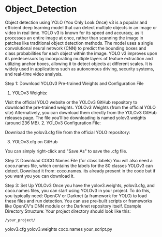 # Object_Detection
Object detection using YOLO (You Only Look Once) v3 is a popular and efficient deep learning model that can detect multiple objects in an image or video in real time. YOLO v3 is known for its speed and accuracy, as it processes an entire image at once, rather than scanning the image in patches like traditional object detection methods. The model uses a single convolutional neural network (CNN) to predict the bounding boxes and class probabilities for each object within the image. YOLO v3 improves upon its predecessors by incorporating multiple layers of feature extraction and utilizing anchor boxes, allowing it to detect objects at different scales. It is widely used in applications such as autonomous driving, security systems, and real-time video analysis.

Step 1: Download YOLOv3 Pre-trained Weights and Configuration File
  1. YOLOv3 Weights:

Visit the official YOLO website or the YOLOv3 GitHub repository to download the pre-trained weights.
YOLOv3 Weights (from the official YOLO site)
Alternatively, you can download them directly from the YOLOv3 GitHub releases page.
The file you'll be downloading is named yolov3.weights (around 236 MB).
  2. YOLOv3 Configuration File:

Download the yolov3.cfg file from the official YOLO repository:
    
  3. YOLOv3.cfg on GitHub
    
You can simply right-click and "Save As" to save the .cfg file.

Step 2: Download COCO Names File (for class labels)
You will also need a coco.names file, which contains the labels for the 80 classes YOLOv3 can detect. Download it from:
coco.names. its already present in the code but if you want you you can download it.

Step 3: Set Up YOLOv3
Once you have the yolov3.weights, yolov3.cfg, and coco.names files, you can start using YOLOv3 in your project. To do this, you typically need:
OpenCV or Darknet (a framework for YOLO) to load these files and run detection.
You can use pre-built scripts or frameworks like OpenCV's DNN module or the Darknet repository itself.
Example Directory Structure:
Your project directory should look like this:

    /your_project/
  yolov3.cfg
  yolov3.weights
  coco.names
  your_script.py

